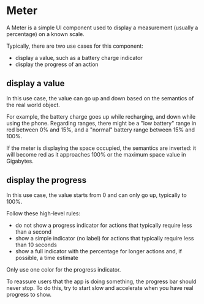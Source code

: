 # Meter

A Meter is a simple UI component used to display a measurement (usually a percentage) on a known scale.

Typically, there are two use cases for this component:
- display a value, such as a battery charge indicator
- display the progress of an action

## display a value

In this use case, the value can go up and down based on the semantics of the real world object.

For example, the battery charge goes up while recharging, and down while using the phone. Regarding ranges, there might be a "low battery" range in red between 0% and 15%, and a "normal" battery range between 15% and 100%.

If the meter is displaying the space occupied, the semantics are inverted: it will become red as it approaches 100% or the maximum space value in Gigabytes.

## display the progress

In this use case, the value starts from 0 and can only go up, typically to 100%.

Follow these high-level rules:
- do not show a progress indicator for actions that typically require less than a second
- show a simple indicator (no label) for actions that typically require less than 10 seconds
- show a full indicator with the percentage for longer actions and, if possible, a time estimate

Only use one color for the progress indicator.

To reassure users that the app is doing something, the progress bar should never stop. To do this, try to start slow and accelerate when you have real progress to show.
